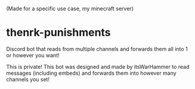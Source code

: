 (Made for a specific use case, my minecraft server)
# thenrk-punishments
Discord bot that reads from multiple channels and forwards them all into 1 or however you want!

This is private! This bot was designed and made by itsWarHammer to read messages (including embeds)
and forwards them into however many channels you set!

